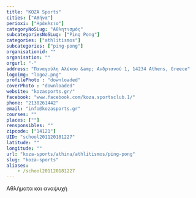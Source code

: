 ```yaml
---
title: "KOZA Sports"
cities: ["Αθήνα"]
perioxi: ["Ηράκλειο"]
categoryNoSLug: "Αθλητισμός"
subcategoriesNoSLug: ["Ping Pong"]
categories: ["athlitismos"]
subcategories: ["ping-pong"]
organisationid: ""
organisation: ""
orgurl: "-"
address: "Παναγούλη Αλέκου &amp; Ανδριανού 1, 14234 Athens, Greece"
logoimg: "logo2.png"
profilePhoto : "downloaded"
coverPhoto : "downloaded"
website: "kozasports.gr/"
facebook: "www.facebook.com/koza.sportsclub.1/"
phone: "2130261442"
email: "info@kozasports.gr"
courses: ""
places: [""]
rensponsibles: ""
zipcode: ["14121"]
UID: "school201120181227"
latitude: ""
longitude: ""
url: "koza-sports/athina/athlitismos/ping-pong"
slug: "koza-sports"
aliases:
    - /school201120181227
---
```





Αθλήματα και αναψυχή